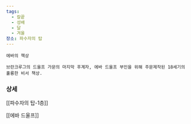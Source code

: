 ```yaml
---
tags:
  - 칼끝
  - 성배
  - 달
  - 겨울
장소: 파수자의 탑
---
```


```
에바의 책상

브란크루그의 드울프 가문의 마지막 후계자, 에바 드울프 부인을 위해 주문제작된 18세기의 훌륭한 비서 책상.
```





### 상세

[[파수자의 탑-1층]]

[[에바 드울프]]

